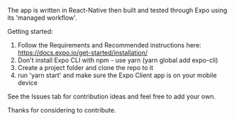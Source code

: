 The app is written in React-Native then built and tested through Expo using its 'managed workflow'.

Getting started:

1. Follow the Requirements and Recommended instructions here: https://docs.expo.io/get-started/installation/
2. Don't install Expo CLI with npm - use yarn (yarn global add expo-cli)
3. Create a project folder and clone the repo to it
4. run 'yarn start' and make sure the Expo Client app is on your mobile device

See the Issues tab for contribution ideas and feel free to add your own.

Thanks for considering to contribute.